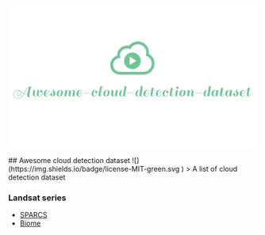 <p align="center">
    <br>
        <img width="800" src="./logo/logo.png" alt="logo of vue-awesome repository">
</p>
## Awesome cloud detection dataset ![](https://img.shields.io/badge/license-MIT-green.svg ) 
> A list of cloud detection dataset

### Landsat series
- [SPARCS](http://emapr.ceoas.oregonstate.edu/sparcs/)
- [Biome](https://landsat.usgs.gov/landsat-8-cloud-cover-assessment-validation-data?msclkid=97441d71b4b611ec83b9d816c63a8916)

